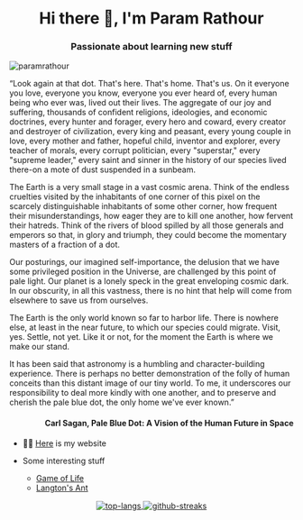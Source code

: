 <h1 align="center">Hi there 👋, I'm Param Rathour</h1>
<h3 align="center">Passionate about learning new stuff</h3>
<p align="left"> <img src="https://komarev.com/ghpvc/?username=paramrathour" alt="paramrathour" /> </p>
<!--img align="right" src="https://github.com/paramrathour/Scientific-Computing/blob/master/Cellular%20Automaton/Langton's%20Ant/Langton's%20Ant.gif" width="200"-->

“Look again at that dot. That's here. That's home. That's us. On it everyone you love, everyone you know, everyone you ever heard of, every human being who ever was, lived out their lives. The aggregate of our joy and suffering, thousands of confident religions, ideologies, and economic doctrines, every hunter and forager, every hero and coward, every creator and destroyer of civilization, every king and peasant, every young couple in love, every mother and father, hopeful child, inventor and explorer, every teacher of morals, every corrupt politician, every "superstar," every "supreme leader," every saint and sinner in the history of our species lived there-on a mote of dust suspended in a sunbeam.

The Earth is a very small stage in a vast cosmic arena. Think of the endless cruelties visited by the inhabitants of one corner of this pixel on the scarcely distinguishable inhabitants of some other corner, how frequent their misunderstandings, how eager they are to kill one another, how fervent their hatreds. Think of the rivers of blood spilled by all those generals and emperors so that, in glory and triumph, they could become the momentary masters of a fraction of a dot.

Our posturings, our imagined self-importance, the delusion that we have some privileged position in the Universe, are challenged by this point of pale light. Our planet is a lonely speck in the great enveloping cosmic dark. In our obscurity, in all this vastness, there is no hint that help will come from elsewhere to save us from ourselves.

The Earth is the only world known so far to harbor life. There is nowhere else, at least in the near future, to which our species could migrate. Visit, yes. Settle, not yet. Like it or not, for the moment the Earth is where we make our stand.

It has been said that astronomy is a humbling and character-building experience. There is perhaps no better demonstration of the folly of human conceits than this distant image of our tiny world. To me, it underscores our responsibility to deal more kindly with one another, and to preserve and cherish the pale blue dot, the only home we've ever known.”

<h4 align="right">Carl Sagan, Pale Blue Dot: A Vision of the Human Future in Space</h4>

- 👨‍💻 [Here](https://paramrathour.github.io/) is my website

- Some interesting stuff 
  - [Game of Life](https://github.com/paramrathour/Scientific-Computing/tree/master/Cellular%20Automaton/Game%20of%20Life)
  - [Langton's Ant](https://github.com/paramrathour/Scientific-Computing/tree/master/Cellular%20Automaton/Langton's%20Ant)

<div align="center">
<a href="https://github.com/paramrathour/github-readme-stats">
  <img align="center" src="https://github-readme-stats.vercel.app/api/top-langs/?username=paramrathour&layout=compact&theme=dark&langs_count=8&hide_border=true&exclude_repo=paramrathour.github.io" alt="top-langs" />
</a>
<a href="https://github.com/paramrathour/github-readme-stats">
  <img align="center" src="http://github-readme-streak-stats.herokuapp.com?user=paramrathour&theme=dark&date_format=M%20j%5B%2C%20Y%5D&hide_border=true" alt="github-streaks"/>
</a>
<!--a href="https://github.com/paramrathour/github-readme-stats">
  <img align="center" src="https://github-readme-stats.vercel.app/api?username=paramrathour&count_private=true&show_icons=true&theme=dark&hide_border=true" alt="github-stats"/>
</a-->
</div>

